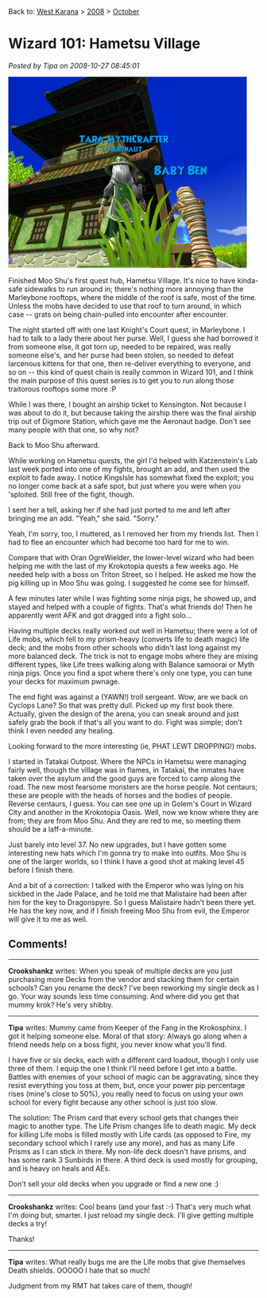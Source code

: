 Back to: [West Karana](/posts/westkarana.md) > [2008](/posts/2008/westkarana.md) > [October](./westkarana.md)
# Wizard 101: Hametsu Village

*Posted by Tipa on 2008-10-27 08:45:01*

![](../../../uploads/2008/10/wizardgraphicalclient-2008-10-26-17-18-58-70.jpg "wizardgraphicalclient-2008-10-26-17-18-58-70")

Finished Moo Shu's first quest hub, Hametsu Village. It's nice to have kinda-safe sidewalks to run around in; there's nothing more annoying than the Marleybone rooftops, where the middle of the roof is safe, most of the time. Unless the mobs have decided to use that roof to turn around, in which case -- grats on being chain-pulled into encounter after encounter.

The night started off with one last Knight's Court quest, in Marleybone. I had to talk to a lady there about her purse. Well, I guess she had borrowed it from someone else, it got torn up, needed to be repaired, was really someone else's, and her purse had been stolen, so needed to defeat larcenous kittens for that one, then re-deliver everything to everyone, and so on -- this kind of quest chain is really common in Wizard 101, and I think the main purpose of this quest series is to get you to run along those traitorous rooftops some more :P

While I was there, I bought an airship ticket to Kensington. Not because I was about to do it, but because taking the airship there was the final airship trip out of Digmore Station, which gave me the Aeronaut badge. Don't see many people with that one, so why not?

Back to Moo Shu afterward.


While working on Hametsu quests, the girl I'd helped with Katzenstein's Lab last week ported into one of my fights, brought an add, and then used the exploit to fade away. I notice KingsIsle has somewhat fixed the exploit; you no longer come back at a safe spot, but just where you were when you 'sploited. Still free of the fight, though.

I sent her a tell, asking her if she had just ported to me and left after bringing me an add. "Yeah," she said. "Sorry."

Yeah, I'm sorry, too, I muttered, as I removed her from my friends list. Then I had to flee an encounter which had become too hard for me to win.

Compare that with Oran OgreWielder, the lower-level wizard who had been helping me with the last of my Krokotopia quests a few weeks ago. He needed help with a boss on Triton Street, so I helped. He asked me how the pig killing up in Moo Shu was going. I suggested he come see for himself.

A few minutes later while I was fighting some ninja pigs, he showed up, and stayed and helped with a couple of fights. That's what friends do! Then he apparently went AFK and got dragged into a fight solo...

Having multiple decks really worked out well in Hametsu; there were a lot of Life mobs, which fell to my prism-heavy (converts life to death magic) life deck; and the mobs from other schools who didn't last long against my more balanced deck. The trick is not to engage mobs where they are mixing different types, like Life trees walking along with Balance samoorai or Myth ninja pigs. Once you find a spot where there's only one type, you can tune your decks for maximum pwnage.

The end fight was against a (YAWN!) troll sergeant. Wow, are we back on Cyclops Lane? So that was pretty dull. Picked up my first book there. Actually, given the design of the arena, you can sneak around and just safely grab the book if that's all you want to do. Fight was simple; don't think I even needed any healing.

Looking forward to the more interesting (ie, PHAT LEWT DROPPING!) mobs.

I started in Tatakai Outpost. Where the NPCs in Hametsu were managing fairly well, though the village was in flames, in Tatakai, the inmates have taken over the asylum and the good guys are forced to camp along the road. The new most fearsome monsters are the horse people. Not centaurs; these are people with the heads of horses and the bodies of people. Reverse centaurs, I guess. You can see one up in Golem's Court in Wizard City and another in the Krokotopia Oasis. Well, now we know where they are from; they are from Moo Shu. And they are red to me, so meeting them should be a laff-a-minute.

Just barely into level 37. No new upgrades, but I have gotten some interesting new hats which I'm gonna try to make into outfits. Moo Shu is one of the larger worlds, so I think I have a good shot at making level 45 before I finish there.

And a bit of a correction: I talked with the Emperor who was lying on his sickbed in the Jade Palace, and he told me that Malistaire had been after him for the key to Dragonspyre. So I guess Malistaire hadn't been there yet. He has the key now, and if I finish freeing Moo Shu from evil, the Emperor will give it to me as well.

## Comments!

---

**Crookshankz** writes: When you speak of multiple decks are you just purchasing more Decks from the vendor and stacking them for certain schools? Can you rename the deck? I've been reworking my single deck as I go. Your way sounds less time consuming. And where did you get that mummy krok? He's very shibby.

---

**Tipa** writes: Mummy came from Keeper of the Fang in the Krokosphinx. I got it helping someone else. Moral of that story: Always go along when a friend needs help on a boss fight, you never know what you'll find.

I have five or six decks, each with a different card loadout, though I only use three of them. I equip the one I think I'll need before I get into a battle. Battles with enemies of your school of magic can be aggravating, since they resist everything you toss at them, but, once your power pip percentage rises (mine's close to 50%), you really need to focus on using your own school for every fight because any other school is just too slow.

The solution: The Prism card that every school gets that changes their magic to another type. The Life Prism changes life to death magic. My deck for killing Life mobs is filled mostly with Life cards (as opposed to Fire, my secondary school which I rarely use any more), and has as many Life Prisms as I can stick in there. My non-life deck doesn't have prisms, and has some rank 3 Sunbirds in there. A third deck is used mostly for grouping, and is heavy on heals and AEs.

Don't sell your old decks when you upgrade or find a new one :)

---

**Crookshankz** writes: Cool beans (and your fast :-) That's very much what I'm doing but, smarter. I just reload my single deck. I'll give getting multiple decks a try!

Thanks!

---

**Tipa** writes: What really bugs me are the Life mobs that give themselves Death shields. OOOOO I hate that so much!

Judgment from my RMT hat takes care of them, though!

